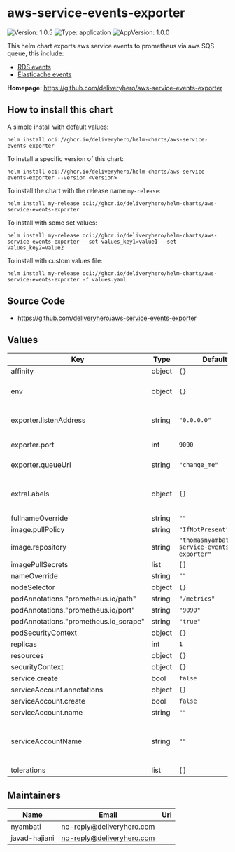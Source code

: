 # aws-service-events-exporter

![Version: 1.0.5](https://img.shields.io/badge/Version-1.0.5-informational?style=flat-square) ![Type: application](https://img.shields.io/badge/Type-application-informational?style=flat-square) ![AppVersion: 1.0.0](https://img.shields.io/badge/AppVersion-1.0.0-informational?style=flat-square)

This helm chart exports aws service events to prometheus via aws SQS queue, this include:

- [RDS events](https://docs.aws.amazon.com/AmazonRDS/latest/UserGuide/USER_Events.html)
- [Elasticache events](https://docs.aws.amazon.com/AmazonElastiCache/latest/mem-ug/ECEvents.Viewing.html)

**Homepage:** <https://github.com/deliveryhero/aws-service-events-exporter>

## How to install this chart

A simple install with default values:

```console
helm install oci://ghcr.io/deliveryhero/helm-charts/aws-service-events-exporter
```

To install a specific version of this chart:

```console
helm install oci://ghcr.io/deliveryhero/helm-charts/aws-service-events-exporter --version <version>
```

To install the chart with the release name `my-release`:

```console
helm install my-release oci://ghcr.io/deliveryhero/helm-charts/aws-service-events-exporter
```

To install with some set values:

```console
helm install my-release oci://ghcr.io/deliveryhero/helm-charts/aws-service-events-exporter --set values_key1=value1 --set values_key2=value2
```

To install with custom values file:

```console
helm install my-release oci://ghcr.io/deliveryhero/helm-charts/aws-service-events-exporter -f values.yaml
```

## Source Code

* <https://github.com/deliveryhero/aws-service-events-exporter>

## Values

| Key | Type | Default | Description |
|-----|------|---------|-------------|
| affinity | object | `{}` |  |
| env | object | `{}` | Additional environment variables |
| exporter.listenAddress | string | `"0.0.0.0"` | Exporter listening address |
| exporter.port | int | `9090` | Exporter port |
| exporter.queueUrl | string | `"change_me"` | SQS queue url |
| extraLabels | object | `{}` | Additional labels to be added to all resources |
| fullnameOverride | string | `""` |  |
| image.pullPolicy | string | `"IfNotPresent"` |  |
| image.repository | string | `"thomasnyambati/aws-service-events-exporter"` |  |
| imagePullSecrets | list | `[]` |  |
| nameOverride | string | `""` |  |
| nodeSelector | object | `{}` |  |
| podAnnotations."prometheus.io/path" | string | `"/metrics"` |  |
| podAnnotations."prometheus.io/port" | string | `"9090"` |  |
| podAnnotations."prometheus.io_scrape" | string | `"true"` |  |
| podSecurityContext | object | `{}` |  |
| replicas | int | `1` |  |
| resources | object | `{}` |  |
| securityContext | object | `{}` |  |
| service.create | bool | `false` |  |
| serviceAccount.annotations | object | `{}` |  |
| serviceAccount.create | bool | `false` |  |
| serviceAccount.name | string | `""` |  |
| serviceAccountName | string | `""` | service account to be used by the containers |
| tolerations | list | `[]` |  |

## Maintainers

| Name | Email | Url |
| ---- | ------ | --- |
| nyambati | <no-reply@deliveryhero.com> |  |
| javad-hajiani | <no-reply@deliveryhero.com> |  |

